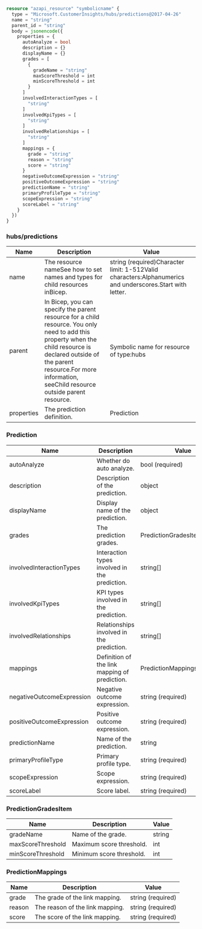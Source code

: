 ```terraform
resource "azapi_resource" "symbolicname" {
  type = "Microsoft.CustomerInsights/hubs/predictions@2017-04-26"
  name = "string"
  parent_id = "string"
  body = jsonencode({
    properties = {
      autoAnalyze = bool
      description = {}
      displayName = {}
      grades = [
        {
          gradeName = "string"
          maxScoreThreshold = int
          minScoreThreshold = int
        }
      ]
      involvedInteractionTypes = [
        "string"
      ]
      involvedKpiTypes = [
        "string"
      ]
      involvedRelationships = [
        "string"
      ]
      mappings = {
        grade = "string"
        reason = "string"
        score = "string"
      }
      negativeOutcomeExpression = "string"
      positiveOutcomeExpression = "string"
      predictionName = "string"
      primaryProfileType = "string"
      scopeExpression = "string"
      scoreLabel = "string"
    }
  })
}

```

### hubs/predictions

| Name | Description | Value |
|-|-|-|
| name | The resource nameSee how to set names and types for child resources inBicep. | string (required)Character limit: 1-512Valid characters:Alphanumerics and underscores.Start with letter. |
| parent | In Bicep, you can specify the parent resource for a child resource. You only need to add this property when the child resource is declared outside of the parent resource.For more information, seeChild resource outside parent resource. | Symbolic name for resource of type:hubs |
| properties | The prediction definition. | Prediction |


### Prediction

| Name | Description | Value |
|-|-|-|
| autoAnalyze | Whether do auto analyze. | bool (required) |
| description | Description of the prediction. | object |
| displayName | Display name of the prediction. | object |
| grades | The prediction grades. | PredictionGradesItem[] |
| involvedInteractionTypes | Interaction types involved in the prediction. | string[] |
| involvedKpiTypes | KPI types involved in the prediction. | string[] |
| involvedRelationships | Relationships involved in the prediction. | string[] |
| mappings | Definition of the link mapping of prediction. | PredictionMappings(required) |
| negativeOutcomeExpression | Negative outcome expression. | string (required) |
| positiveOutcomeExpression | Positive outcome expression. | string (required) |
| predictionName | Name of the prediction. | string |
| primaryProfileType | Primary profile type. | string (required) |
| scopeExpression | Scope expression. | string (required) |
| scoreLabel | Score label. | string (required) |


### PredictionGradesItem

| Name | Description | Value |
|-|-|-|
| gradeName | Name of the grade. | string |
| maxScoreThreshold | Maximum score threshold. | int |
| minScoreThreshold | Minimum score threshold. | int |


### PredictionMappings

| Name | Description | Value |
|-|-|-|
| grade | The grade of the link mapping. | string (required) |
| reason | The reason of the link mapping. | string (required) |
| score | The score of the link mapping. | string (required) |


